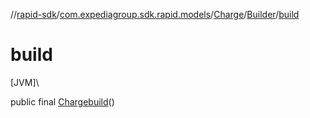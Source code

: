 //[rapid-sdk](../../../../index.md)/[com.expediagroup.sdk.rapid.models](../../index.md)/[Charge](../index.md)/[Builder](index.md)/[build](build.md)

# build

[JVM]\

public final [Charge](../index.md)[build](build.md)()
